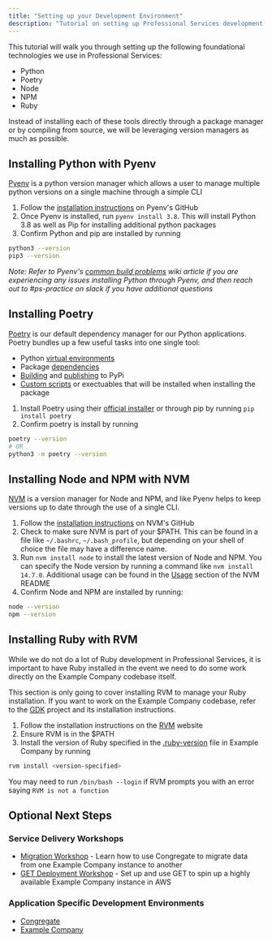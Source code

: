 ```yaml
---
title: "Setting up your Development Environment"
description: "Tutorial on setting up Professional Services development environment"
---
```


This tutorial will walk you through setting up the following foundational technologies we use in Professional Services:

- Python
- Poetry
- Node
- NPM
- Ruby

Instead of installing each of these tools directly through a package manager or by compiling from source, we will be leveraging version managers as much as possible.

## Installing Python with Pyenv

[Pyenv](https://github.com/pyenv/pyenv) is a python version manager which allows a user to manage multiple python versions on a single machine through a simple CLI

1. Follow the [installation instructions](https://github.com/pyenv/pyenv#installation) on Pyenv's GitHub
2. Once Pyenv is installed, run `pyenv install 3.8`. This will install Python 3.8 as well as Pip for installing additional python packages
3. Confirm Python and pip are installed by running

```bash
python3 --version
pip3 --version
```

*Note: Refer to Pyenv's [common build problems](https://github.com/pyenv/pyenv/wiki/Common-build-problems) wiki article if you are experiencing any issues installing Python through Pyenv, and then reach out to #ps-practice on slack if you have additional questions*

## Installing Poetry

[Poetry](https://python-poetry.org/) is our default dependency manager for our Python applications. Poetry bundles up a few useful tasks into one single tool:

- Python [virtual environments](https://python-poetry.org/docs/basic-usage/#using-your-virtual-environment)
- Package [dependencies](https://python-poetry.org/docs/basic-usage/#installing-dependencies)
- [Building](https://python-poetry.org/docs/cli/#build) and [publishing](https://python-poetry.org/docs/cli/#publish) to PyPi
- [Custom scripts](https://python-poetry.org/docs/pyproject/#scripts) or exectuables that will be installed when installing the package

1. Install Poetry using their [official installer](https://python-poetry.org/docs/#installing-with-the-official-installer) or through pip by running `pip install poetry`
1. Confirm poetry is install by running

```bash
poetry --version
# OR
python3 -m poetry --version
```

## Installing Node and NPM with NVM

[NVM](https://github.com/nvm-sh/nvm) is a version manager for Node and NPM, and like Pyenv helps to keep versions up to date through the use of a single CLI.

1. Follow the [installation instructions](https://github.com/nvm-sh/nvm#installing-and-updating) on NVM's GitHub
2. Check to make sure NVM is part of your $PATH. This can be found in a file like `~/.bashrc`, `~/.bash_profile`, but depending on your shell of choice the file may have a difference name.
3. Run `nvm install node` to install the latest version of Node and NPM. You can specify the Node version by running a command like `nvm install 14.7.0`. Additional usage can be found in the [Usage](https://github.com/nvm-sh/nvm#usage) section of the NVM README
4. Confirm Node and NPM are installed by running:

```bash
node --version
npm --version
```

## Installing Ruby with RVM

While we do not do a lot of Ruby development in Professional Services, it is important to have Ruby installed in the event we need to do some work directly on the Example Company codebase itself.

This section is only going to cover installing RVM to manage your Ruby installation. If you want to work on the Example Company codebase, refer to the [GDK](https://example_company.com/example_company-org/example_company-development-kit#installation) project and its installation instructions.

1. Follow the installation instructions on the [RVM](https://rvm.io/) website
2. Ensure RVM is in the $PATH
3. Install the version of Ruby specified in the [.ruby-version](https://example_company.com/example_company-org/example_company/-/blob/master/.ruby-version) file in Example Company by running

```bash
rvm install <version-specified>
```

You may need to run `/bin/bash --login` if RVM prompts you with an error saying `RVM is not a function`

## Optional Next Steps

### Service Delivery Workshops

- [Migration Workshop](https://example_company.com/example_company-org/professional-services-automation/tools/migration/congregate-onboarding-workshop) - Learn how to use Congregate to migrate data from one Example Company instance to another
- [GET Deployment Workshop](https://example_company.com/example_company-org/professional-services-automation/tools/implementation/get-deployment-workshop) - Set up and use GET to spin up a highly available Example Company instance in AWS

### Application Specific Development Environments

- [Congregate](https://example_company-org.example_company.io/professional-services-automation/tools/migration/congregate/setup-dev-env/)
- [Example Company](https://example_company.com/example_company-org/example_company-development-kit)
